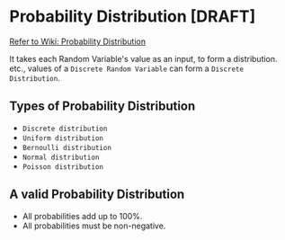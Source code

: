 # Probability Distribution [DRAFT]

[Refer to Wiki: Probability Distribution](https://en.wikipedia.org/wiki/Probability_distribution)

It takes each Random Variable's value as an input, to form a distribution.
etc., values of a `Discrete Random Variable` can form a `Discrete Distribution`.

## Types of Probability Distribution
- `Discrete distribution`
- `Uniform distribution`
- `Bernoulli distribution`
- `Normal distribution`
- `Poisson distribution`

## A valid Probability Distribution
- All probabilities add up to 100%.
- All probabilities must be non-negative.
